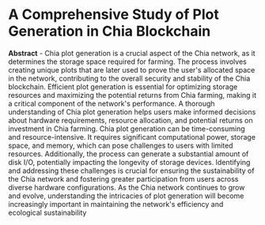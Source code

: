 # A Comprehensive Study of Plot Generation in Chia Blockchain

__**Abstract**__ - Chia plot generation is a crucial aspect of the Chia network, as it determines the storage
space required for farming. The process involves creating unique plots that are later used to
prove the user's allocated space in the network, contributing to the overall security and
stability of the Chia blockchain. Efficient plot generation is essential for optimizing storage
resources and maximizing the potential returns from Chia farming, making it a critical
component of the network's performance. A thorough understanding of Chia plot generation
helps users make informed decisions about hardware requirements, resource allocation, and
potential returns on investment in Chia farming. Chia plot generation can be time-consuming 
and resource-intensive. It requires significant computational power, storage space, and memory, 
which can pose challenges to users with limited resources. Additionally, the process can 
generate a substantial amount of disk I/O, potentially impacting the longevity of storage devices.
Identifying and addressing these challenges is crucial for ensuring the sustainability of the Chia 
network and fostering greater participation from users across diverse hardware configurations. 
As the Chia network continues to grow and evolve, understanding the intricacies of plot generation
will become increasingly important in maintaining the network's efficiency and ecological sustainability
